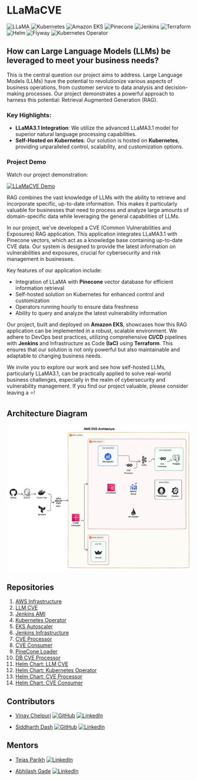 # LLaMaCVE

![LLaMA](https://img.shields.io/badge/LLaMA-3.1-blue?style=for-the-badge)
![Kubernetes](https://img.shields.io/badge/Kubernetes-326CE5.svg?style=for-the-badge&logo=Kubernetes&logoColor=white)
![Amazon EKS](https://img.shields.io/badge/Amazon_EKS-FF9900?style=for-the-badge&logo=amazoneks&logoColor=white)
![Pinecone](https://img.shields.io/badge/Pinecone-Vector_DB-4B0082?style=for-the-badge)
![Jenkins](https://img.shields.io/badge/Jenkins-CI%2FCD-D24939?style=for-the-badge&logo=jenkins&logoColor=white)
![Terraform](https://img.shields.io/badge/Terraform-IaC-7B42BC?style=for-the-badge&logo=terraform&logoColor=white)
![Helm](https://img.shields.io/badge/Helm-0F1689.svg?style=for-the-badge&logo=Helm&logoColor=white)
![Flyway](https://img.shields.io/badge/Flyway-CC0200.svg?style=for-the-badge&logo=Flyway&logoColor=white)
![Kubernetes Operator](https://img.shields.io/badge/Kubernetes-Operator-326CE5?style=for-the-badge&logo=kubernetes&logoColor=white)


## How can Large Language Models (LLMs) be leveraged to meet your business needs?

This is the central question our project aims to address. Large Language Models (LLMs) have the potential to revolutionize various aspects of business operations, from customer service to data analysis and decision-making processes. Our project demonstrates a powerful approach to harness this potential: Retrieval Augmented Generation (RAG).

### Key Highlights:
- **LLaMA3.1 Integration**: We utilize the advanced LLaMA3.1 model for superior natural language processing capabilities.
- **Self-Hosted on Kubernetes**: Our solution is hosted on **Kubernetes**, providing unparalleled control, scalability, and customization options.
### Project Demo
Watch our project demonstration:

[![LLaMaCVE Demo](https://img.youtube.com/vi/WlghN6UE7YA/0.jpg)](https://www.youtube.com/watch?v=WlghN6UE7YA)

RAG combines the vast knowledge of LLMs with the ability to retrieve and incorporate specific, up-to-date information. This makes it particularly valuable for businesses that need to process and analyze large amounts of domain-specific data while leveraging the general capabilities of LLMs.

In our project, we've developed a CVE (Common Vulnerabilities and Exposures) RAG application. This application integrates LLaMA3.1 with Pinecone vectors, which act as a knowledge base containing up-to-date CVE data. Our system is designed to provide the latest information on vulnerabilities and exposures, crucial for cybersecurity and risk management in businesses.

Key features of our application include:
- Integration of LLaMA with **Pinecone** vector database for efficient information retrieval
- Self-hosted solution on Kubernetes for enhanced control and customization
- Operators running hourly to ensure data freshness
- Ability to query and analyze the latest vulnerability information

Our project, built and deployed on **Amazon EKS**, showcases how this RAG application can be implemented in a robust, scalable environment. We adhere to DevOps best practices, utilizing comprehensive **CI/CD** pipelines with **Jenkins** and Infrastructure as Code **(IaC)** using **Terraform**. This ensures that our solution is not only powerful but also maintainable and adaptable to changing business needs.

We invite you to explore our work and see how self-hosted LLMs, particularly LLaMA3.1, can be practically applied to solve real-world business challenges, especially in the realm of cybersecurity and vulnerability management. If you find our project valuable, please consider leaving a ⭐️!

## Architecture Diagram

![Architecture Diagram](https://github.com/cyse7125-su24-team10/.github/blob/main/WhatsApp%20Image%202024-08-16%20at%2020.12.01.jpeg)

## Repositories

1. [AWS Infrastructure](https://github.com/cyse7125-su24-team10/infra-aws)
2. [LLM CVE](https://github.com/cyse7125-su24-team10/llm-cve)
3. [Jenkins AMI](https://github.com/cyse7125-su24-team10/ami-jenkins)
4. [Kubernetes Operator](https://github.com/cyse7125-su24-team10/cve-operator)
5. [EKS Autoscaler](https://github.com/cyse7125-su24-team10/helm-eks-autoscaler)
6. [Jenkins Infrastructure](https://github.com/cyse7125-su24-team10/infra-jenkins)
7. [CVE Processor](https://github.com/cyse7125-su24-team10/webpp-cve-processor)
8. [CVE Consumer](https://github.com/cyse7125-su24-team10/webapp-cve-consumer)
9. [PineCone Loader](https://github.com/cyse7125-su24-team10/pinecone-loader)
10. [DB CVE Processor](https://github.com/cyse7125-su24-team10/db-cve-processor)
11. [Helm Chart: LLM CVE](https://github.com/cyse7125-su24-team10/helm-llm-cve)
12. [Helm Chart: Kubernetes Operator](https://github.com/cyse7125-su24-team10/helm-k8s-operator)
13. [Helm Chart: CVE Processor](https://github.com/cyse7125-su24-team10/helm-webapp-cve-processor)
14. [Helm Chart: CVE Consumer](https://github.com/cyse7125-su24-team10/helm-webapp-cve-consumer)

## Contributors

- [Vinay Chelpuri](https://github.com/vk-NEU7) [![GitHub](https://img.shields.io/badge/-GitHub-181717?style=flat-square&logo=github)](https://github.com/vk-NEU7) [![LinkedIn](https://img.shields.io/badge/-LinkedIn-0077B5?style=flat-square&logo=linkedin)](https://www.linkedin.com/in/vinaychelpuri/)

- [Siddharth Dash](https://github.com/siddharthdash1998) [![GitHub](https://img.shields.io/badge/-GitHub-181717?style=flat-square&logo=github)](https://github.com/siddharthdash1998) [![LinkedIn](https://img.shields.io/badge/-LinkedIn-0077B5?style=flat-square&logo=linkedin)](https://www.linkedin.com/in/dash-siddharth/)

## Mentors

- [Tejas Parikh](https://www.linkedin.com/in/tejassunilparikh/) [![LinkedIn](https://img.shields.io/badge/-LinkedIn-0077B5?style=flat-square&logo=linkedin)](https://www.linkedin.com/in/tejassunilparikh/)

- [Abhilash Gade](https://www.linkedin.com/in/abhilashgade/) [![LinkedIn](https://img.shields.io/badge/-LinkedIn-0077B5?style=flat-square&logo=linkedin)](https://www.linkedin.com/in/abhilashgade/)


